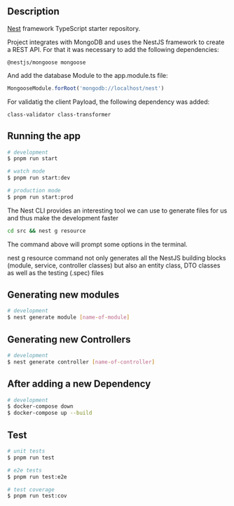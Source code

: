 ## Description

[Nest](https://github.com/nestjs/nest) framework TypeScript starter repository.

Project integrates with MongoDB and uses the NestJS framework to create a REST API.
For that it was necessary to add the following dependencies:

```
@nestjs/mongoose mongoose
```

And add the database Module to the app.module.ts file:

```typescript
MongooseModule.forRoot('mongodb://localhost/nest')
```

For validatig the client Payload, the following dependency was added:

```
class-validator class-transformer
```

## Running the app

```bash
# development
$ pnpm run start

# watch mode
$ pnpm run start:dev

# production mode
$ pnpm run start:prod
```

The Nest CLI provides an interesting tool we can use to generate files for us and thus make the
development faster

```bash
cd src && nest g resource
```

The command above will prompt some options in the terminal.

nest g resource command not only generates all the NestJS building blocks (module, service,
controller classes) but also an entity class, DTO classes as well as the testing (.spec) files

## Generating new modules

```bash
# development
$ nest generate module [name-of-module]
```

## Generating new Controllers

```bash
# development
$ nest generate controller [name-of-controller]
```

## After adding a new Dependency

```bash
# development
$ docker-compose down
$ docker-compose up --build
```

## Test

```bash
# unit tests
$ pnpm run test

# e2e tests
$ pnpm run test:e2e

# test coverage
$ pnpm run test:cov
```
